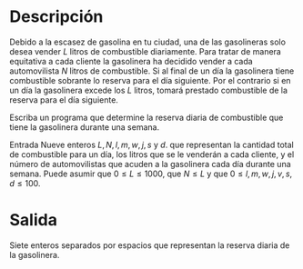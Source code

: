 # Descripción

Debido a la escasez de gasolina en tu ciudad, una de las gasolineras solo desea vender $L$ litros de combustible diariamente. Para tratar de manera equitativa a cada cliente la gasolinera ha decidido vender a cada automovilista $N$ litros de combustible. Si al final de un día la gasolinera tiene combustible sobrante lo reserva para el día siguiente. Por el contrario si en un día la gasolinera excede los $L$ litros, tomará prestado combustible de la reserva para el día siguiente.

Escriba un programa que determine la reserva diaria de combustible que tiene la gasolinera durante una semana.

Entrada
Nueve enteros $L,N,l,m,w,j,s$ y $d$. que representan la cantidad total de combustible para un día, los litros que se le venderán a cada cliente, y el número de automovilistas que acuden a la gasolinera cada día durante una semana. Puede asumir que $0 \leq L \leq 1000$, que $N\leq L$ y que $0 \leq l,m,w,j,v,s,d \leq 100$.

# Salida

Siete enteros separados por espacios que representan la reserva diaria de la gasolinera.
